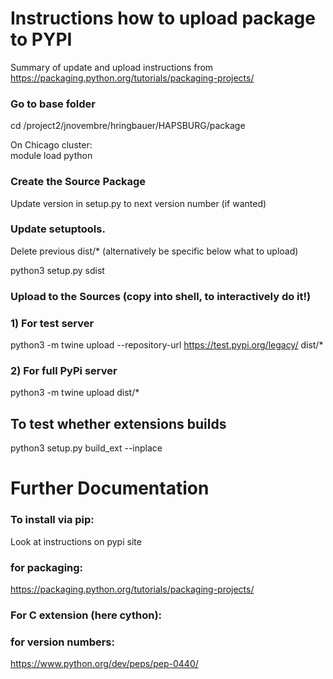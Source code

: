 # Instructions how to upload package to PYPI

Summary of update and upload instructions from https://packaging.python.org/tutorials/packaging-projects/

### Go to base folder
cd /project2/jnovembre/hringbauer/HAPSBURG/package

On Chicago cluster:  
module load python

### Create the Source Package 
Update version in setup.py to next version number (if wanted)

### Update setuptools. 
Delete previous dist/* (alternatively be specific below what to upload)

python3 setup.py sdist

### Upload to the Sources (copy into shell, to interactively do it!)
### 1) For test server
python3 -m twine upload --repository-url https://test.pypi.org/legacy/ dist/* 
### 2) For full PyPi server
python3 -m twine upload dist/* 

## To test whether extensions builds
python3 setup.py build_ext --inplace

# Further Documentation 
### To install via pip:
Look at instructions on pypi site

### for packaging: 
https://packaging.python.org/tutorials/packaging-projects/

### For C extension (here cython):

### for version numbers:
https://www.python.org/dev/peps/pep-0440/
